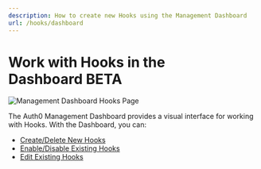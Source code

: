 ```yaml
---
description: How to create new Hooks using the Management Dashboard
url: /hooks/dashboard
---
```


# Work with Hooks in the Dashboard&nbsp;<span class="btn btn-primary btn-sm">BETA</span>

![Management Dashboard Hooks Page](/media/articles/hooks/hooks-dashboard.png)

The Auth0 Management Dashboard provides a visual interface for working with Hooks. With the Dashboard, you can:

* [Create/Delete New Hooks](/hooks/dashboard/create-delete)
* [Enable/Disable Existing Hooks](/hooks/dashboard/enable-disable)
* [Edit Existing Hooks](/hooks/dashboard/edit)
